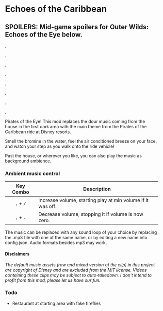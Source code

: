 # Echoes of the Caribbean
## SPOILERS: Mid-game spoilers for Outer Wilds: Echoes of the Eye below.
<p>.</p><p>.</p><p>.</p><p>.</p><p>.</p><p>.</p><p>.</p><p>.</p>


<p>
Pirates of the Eye! This mod replaces the dour music coming from the house in the first dark area with the main theme from the Pirates of the Caribbean ride at Disney resorts.
<p/>
<p>
Smell the bromine in the water, feel the air conditioned breeze on your face, and watch your step as you walk onto the ride vehicle!
</p>

Past the house, or wherever you like, you can also play the music as background ambience.

### Ambient music control
| Key Combo | Description |
| :-: | --- |
`,` + `/` | Increase volume, starting play at min volume if it was off.
`,` + `.` | Decrease volume, stopping it if volume is now zero.

<p>
The music can be replaced with any sound loop of your choice by replacing the .mp3 file with one of the same name, or by editing a new name into config.json. Audio formats besides mp3 may work.
</p>

#### Disclaimers
<p>
<em>The default music assets (raw and mixed version of the clip) in this project are copyright of Disney and are excluded from the MIT license. Videos containing these clips may be subject to auto-takedown. I don't intend to profit from this mod, please let us have our fun.</em>
</p>

### Todo
* Restaurant at starting area with fake fireflies
